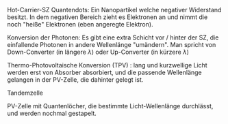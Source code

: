 Hot-Carrier-SZ
Quantendots: Ein Nanopartikel welche negativer Widerstand besitzt. In dem negativen Bereich zieht es Elektronen an und nimmt die noch "heiße" Elektronen (eben angeregte Elektron).

Konversion der Photonen: Es gibt eine extra Schicht vor / hinter der SZ, die einfallende Photonen in andere Wellenlänge "umändern". Man spricht von Down-Converter (in längere $\lambda$) oder Up-Converter (in kürzere $\lambda$)

Thermo-Photovoltaische Konversion (TPV) : lang und kurzwellige Licht werden erst von Absorber absorbiert, und die passende Wellenlänge gelangen in der PV-Zelle, die dahinter gelegt ist.

Tandemzelle

PV-Zelle mit Quantenlöcher, die bestimmte Licht-Wellenlänge durchlässt, und werden nochmal gestapelt.
